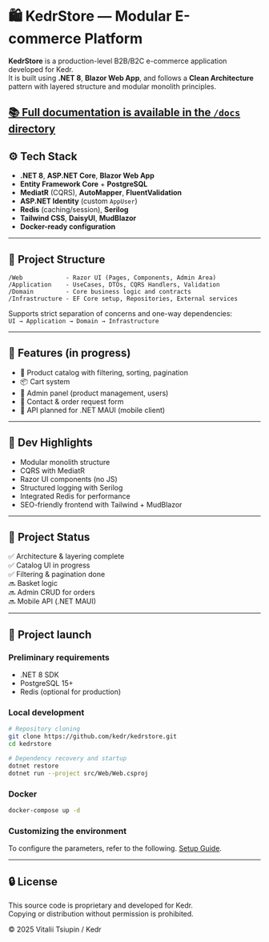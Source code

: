 # 🛍️ KedrStore — Modular E-commerce Platform

**KedrStore** is a production-level B2B/B2C e-commerce application developed for Kedr.  
It is built using **.NET 8**, **Blazor Web App**, and follows a **Clean Architecture** pattern with layered structure and modular monolith principles.

[📚 Full documentation is available in the `/docs` directory](/docs/architecture.md)
---

## ⚙️ Tech Stack

- **.NET 8**, **ASP.NET Core**, **Blazor Web App**
- **Entity Framework Core** + **PostgreSQL**
- **MediatR** (CQRS), **AutoMapper**, **FluentValidation**
- **ASP.NET Identity** (custom `AppUser`)
- **Redis** (caching/session), **Serilog**
- **Tailwind CSS**, **DaisyUI**, **MudBlazor**
- **Docker-ready configuration**

---

## 📐 Project Structure

```
/Web            - Razor UI (Pages, Components, Admin Area)
/Application    - UseCases, DTOs, CQRS Handlers, Validation
/Domain         - Core business logic and contracts
/Infrastructure - EF Core setup, Repositories, External services
```

Supports strict separation of concerns and one-way dependencies:  
`UI → Application → Domain → Infrastructure`

---

## 🚀 Features (in progress)

- 🛒 Product catalog with filtering, sorting, pagination  
- 📦 Cart system  
- 🔐 Admin panel (product management, users)  
- 🧾 Contact & order request form  
- 📱 API planned for .NET MAUI (mobile client)

---

## 🧰 Dev Highlights

- Modular monolith structure  
- CQRS with MediatR  
- Razor UI components (no JS)  
- Structured logging with Serilog  
- Integrated Redis for performance  
- SEO-friendly frontend with Tailwind + MudBlazor

---

## 📌 Project Status

✅ Architecture & layering complete  
✅ Catalog UI in progress  
✅ Filtering & pagination done  
🔜 Basket logic  
🔜 Admin CRUD for orders  
🔜 Mobile API (.NET MAUI)

---

## 🚀 Project launch

### Preliminary requirements
- .NET 8 SDK
- PostgreSQL 15+
- Redis (optional for production)

### Local development
```bash
# Repository cloning
git clone https://github.com/kedr/kedrstore.git
cd kedrstore

# Dependency recovery and startup
dotnet restore
dotnet run --project src/Web/Web.csproj
```

### Docker
```bash
docker-compose up -d
```

### Customizing the environment
To configure the parameters, refer to the following. [Setup Guide](/docs/dev-guide/configuration.md).

---

## 🔒 License

This source code is proprietary and developed for Kedr.  
Copying or distribution without permission is prohibited.

© 2025 Vitalii Tsiupin / Kedr
